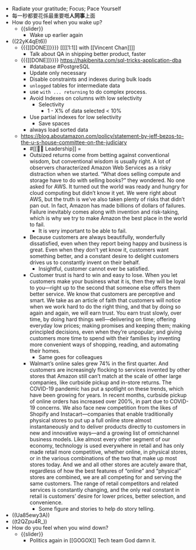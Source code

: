 - Radiate your gratitude; Focus; Pace Yourself
- 每一秒都要花係最重要嘅**人同事**上面
- How do you feel when you wake up?
    - {{slider}}
        - Wake up earlier again
- ((22yK4qEt6))
    - {{{[[DONE]]}}}} [[[[1:1]] with [[Vincent Chan]]]]
        - Talk about QA in shipping better product, faster
    - {{{[[DONE]]}}}} https://hakibenita.com/sql-tricks-application-dba
        - #database #PostgreSQL
        - Update only necessary
        - Disable constraints and indexes during bulk loads
        - `unlogged` tables for intermediate data
        - use `with ... returning` to do complex process.
        - Avoid Indexes on columns with low selectivity
            - Selectivity
                - 1 - X% of data selected < 10%
        - Use partial indexes for low selectivity
            - Save spaces
        - always load sorted data
    - https://blog.aboutamazon.com/policy/statement-by-jeff-bezos-to-the-u-s-house-committee-on-the-judiciary
        - #[[☝🏻 Leadership]] =
        - Outsized returns come from betting against conventional wisdom, but conventional wisdom is usually right. A lot of observers characterized Amazon Web Services as a risky distraction when we started. “What does selling compute and storage have to do with selling books?” they wondered. No one asked for AWS. It turned out the world was ready and hungry for cloud computing but didn’t know it yet. We were right about AWS, but the truth is we’ve also taken plenty of risks that didn’t pan out. In fact, Amazon has made billions of dollars of failures. Failure inevitably comes along with invention and risk-taking, which is why we try to make Amazon the best place in the world to fail.
            - It is very important to be able to fail.
        - Because customers are always beautifully, wonderfully dissatisfied, even when they report being happy and business is great. Even when they don’t yet know it, customers want something better, and a constant desire to delight customers drives us to constantly invent on their behalf.
            - Insightful, customer cannot ever be satisfied.
        - Customer trust is hard to win and easy to lose. When you let customers make your business what it is, then they will be loyal to you—right up to the second that someone else offers them better service. We know that customers are perceptive and smart. We take as an article of faith that customers will notice when we work hard to do the right thing, and that by doing so again and again, we will earn trust. You earn trust slowly, over time, by doing hard things well—delivering on time; offering everyday low prices; making promises and keeping them; making principled decisions, even when they’re unpopular; and giving customers more time to spend with their families by inventing more convenient ways of shopping, reading, and automating their homes.
            - Same goes for colleagues
        - Walmart’s online sales grew 74% in the first quarter. And customers are increasingly flocking to services invented by other stores that Amazon still can’t match at the scale of other large companies, like curbside pickup and in-store returns. The COVID-19 pandemic has put a spotlight on these trends, which have been growing for years. In recent months, curbside pickup of online orders has increased over 200%, in part due to COVID-19 concerns. We also face new competition from the likes of Shopify and Instacart—companies that enable traditionally physical stores to put up a full online store almost instantaneously and to deliver products directly to customers in new and innovative ways—and a growing list of omnichannel business models. Like almost every other segment of our economy, technology is used everywhere in retail and has only made retail more competitive, whether online, in physical stores, or in the various combinations of the two that make up most stores today. And we and all other stores are acutely aware that, regardless of how the best features of “online” and “physical” stores are combined, we are all competing for and serving the same customers. The range of retail competitors and related services is constantly changing, and the only real constant in retail is customers’ desire for lower prices, better selection, and convenience.
            - Some figure and stories to help do story telling.
- ((Ua85ewy3A))
- ((t2QZpu4R_))
- How do you feel when you wind down?
    - {{slider}}
        - Politics again in [[GOGOX]] Tech team God damn it.
